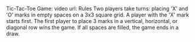 Tic-Tac-Toe Game:
video url:
Rules
Two players take turns: placing 'X' and 'O' marks in empty spaces on a 3x3 square grid.
A player with the 'X' mark starts first. The first player to place 3 marks in a vertical, horizontal, or diagonal row wins the game.
If all spaces are filled, the game ends in a draw.
